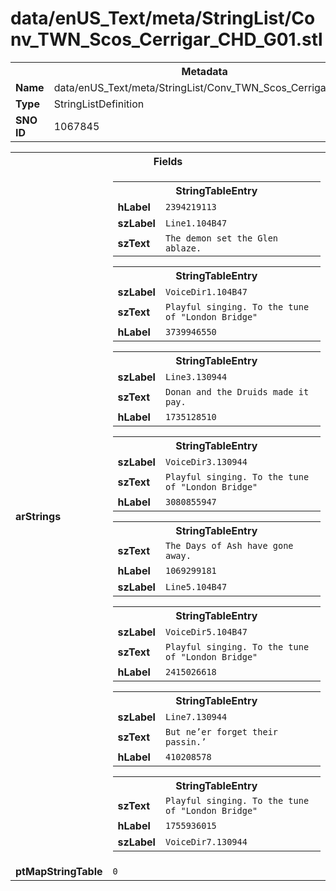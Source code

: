 <h1>data/enUS_Text/meta/StringList/Conv_TWN_Scos_Cerrigar_CHD_G01.stl</h1><table><tr><th colspan="100%">Metadata</th></tr><tr><td><b>Name</b></td><td>data/enUS_Text/meta/StringList/Conv_TWN_Scos_Cerrigar_CHD_G01.stl</td></tr><tr><td><b>Type</b></td><td>StringListDefinition</td></tr><tr><td><b>SNO ID</b></td><td>1067845</td></tr></table>

<table><tr><th colspan="100%">Fields</th></tr><tr><td><b>arStrings</b></td><td><table><tr><th colspan="100%">StringTableEntry</th></tr><tr><td><b>hLabel</b></td><td><code>2394219113</code></td></tr><tr><td><b>szLabel</b></td><td><code>Line1.104B47</code></td></tr><tr><td><b>szText</b></td><td><code>The demon set the Glen ablaze.</code></td></tr></table>


<table><tr><th colspan="100%">StringTableEntry</th></tr><tr><td><b>szLabel</b></td><td><code>VoiceDir1.104B47</code></td></tr><tr><td><b>szText</b></td><td><code>Playful singing. To the tune of "London Bridge"</code></td></tr><tr><td><b>hLabel</b></td><td><code>3739946550</code></td></tr></table>


<table><tr><th colspan="100%">StringTableEntry</th></tr><tr><td><b>szLabel</b></td><td><code>Line3.130944</code></td></tr><tr><td><b>szText</b></td><td><code>Donan and the Druids made it pay.</code></td></tr><tr><td><b>hLabel</b></td><td><code>1735128510</code></td></tr></table>


<table><tr><th colspan="100%">StringTableEntry</th></tr><tr><td><b>szLabel</b></td><td><code>VoiceDir3.130944</code></td></tr><tr><td><b>szText</b></td><td><code>Playful singing. To the tune of "London Bridge"</code></td></tr><tr><td><b>hLabel</b></td><td><code>3080855947</code></td></tr></table>


<table><tr><th colspan="100%">StringTableEntry</th></tr><tr><td><b>szText</b></td><td><code>The Days of Ash have gone away.</code></td></tr><tr><td><b>hLabel</b></td><td><code>1069299181</code></td></tr><tr><td><b>szLabel</b></td><td><code>Line5.104B47</code></td></tr></table>


<table><tr><th colspan="100%">StringTableEntry</th></tr><tr><td><b>szLabel</b></td><td><code>VoiceDir5.104B47</code></td></tr><tr><td><b>szText</b></td><td><code>Playful singing. To the tune of "London Bridge"</code></td></tr><tr><td><b>hLabel</b></td><td><code>2415026618</code></td></tr></table>


<table><tr><th colspan="100%">StringTableEntry</th></tr><tr><td><b>szLabel</b></td><td><code>Line7.130944</code></td></tr><tr><td><b>szText</b></td><td><code>But ne’er forget their passin.’</code></td></tr><tr><td><b>hLabel</b></td><td><code>410208578</code></td></tr></table>


<table><tr><th colspan="100%">StringTableEntry</th></tr><tr><td><b>szText</b></td><td><code>Playful singing. To the tune of "London Bridge"</code></td></tr><tr><td><b>hLabel</b></td><td><code>1755936015</code></td></tr><tr><td><b>szLabel</b></td><td><code>VoiceDir7.130944</code></td></tr></table>


</td></tr><tr><td><b>ptMapStringTable</b></td><td><code>0</code></td></tr></table>

